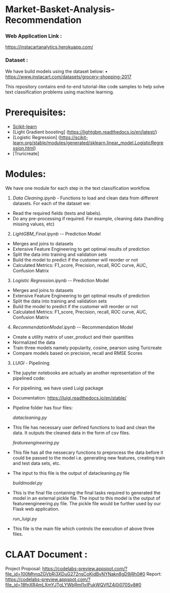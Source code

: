 # Market-Basket-Analysis-Recommendation

### Web Application Link : 
https://instacartanalytics.herokuapp.com/

### Dataset :
We have build models using the dataset below: 
• https://www.instacart.com/datasets/grocery-shopping-2017

This repository contains end-to-end tutorial-like code samples to help solve text classification problems using machine learning.

# Prerequisites:

*   [Scikit-learn](http://scikit-learn.org/stable/)
*   [Light Gradient boosting] (https://lightgbm.readthedocs.io/en/latest/)
*   [Logistic Regression] (https://scikit-learn.org/stable/modules/generated/sklearn.linear_model.LogisticRegression.html)
*   [Truricreate] 

# Modules:
We have one module for each step in the text classification workflow.

1. *Data Cleaning.ipynb* - Functions to load and clean data from different datasets. For each of the dataset we:

+ Read the required fields (texts and labels).
+ Do any pre-processing if required. For example, cleaning data (handling missing values, etc)


2. *LightGBM_Final.ipynb*  -- Prediction Model

+ Merges and joins to datasets
+ Extensive Feature Engineering to get optimal results of prediction
+ Split the data into training and validation sets
+ Build the model to predict if the customer will reorder or not
+ Calculated Metrics: F1_score, Precision, recall, ROC curve, AUC, Confusion Matrix

3. *Logistic Regression.ipynb*   -- Prediction Model

+ Merges and joins to datasets
+ Extensive Feature Engineering to get optimal results of prediction
+ Split the data into training and validation sets
+ Build the model to predict if the customer will reorder or not
+ Calculated Metrics: F1_score, Precision, recall, ROC curve, AUC, Confusion Matrix

4. *RecommendationModel.ipynb*  -- Recommendation Model

+ Create a utility matrix of user_product and their quantities
+ Normalized the data 
+ Train three models namely popularity, cosine, pearson using Turicreate 
+ Compare models based on precision, recall and RMSE Scores

3. *LUIGI* - Pipelining

+ The jupyter notebooks are actually an another representation of the pipelined code:
+ For pipelining, we have used Luigi package
+ Documentation: https://luigi.readthedocs.io/en/stable/
+ Pipeline folder has four files:

   *datacleaning.py*  
+ This file has necessary user defined functions to load and clean the data. It outputs the cleaned data in the form of csv files.

   *featureengineering.py* 
+ This file has all the nessecary functions to preprocess the data before it could be passed to the model i.e. generating new features,    creating train and test data sets, etc.
+ The input to this file is the output of datacleaning.py file

   *buildmodel.py*  
+ This is the final file containing the final tasks required to generated the model in an external pickle file. The input to this model   is the output of featureengineering.py file. The pickle file would be further used by our Flask web application.

   *run_luigi.py* 
+ This file is the main file which controls the execution of above three files.



# CLAAT Document : 
Project Proposal: https://codelabs-preview.appspot.com/?file_id=100MhnqZGVbRi3XDuG272nsCoKidBvNYNakn8gD9jRh0#0
Report: https://codelabs-preview.appspot.com/?file_id=18fnXR4mLXmYJTgLYWbRml1yIPukWQVflZ4j0j070Sy8#0

